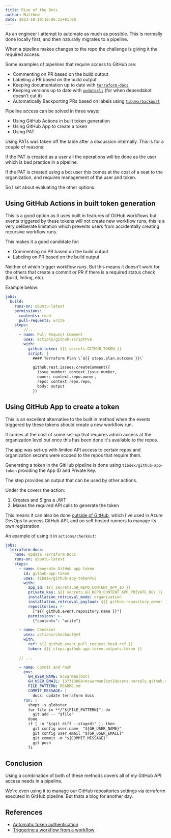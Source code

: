 ```yaml
---
title: Rise of the Bots
author: Matthew
date: 2023-10-16T10:06:23+01:00
---
```


As an engineer I attempt to automate as much as possible. This is normally done locally first, and then naturally migrates to a pipeline.

When a pipeline makes changes to the repo the challenge is giving it the required access.

Some examples of pipelines that require access to GitHub are:

- Commenting on PR based on the build output
- Labeling a PR based on the build output
- Keeping documentation up to date with [`terraform-docs`](https://terraform-docs.io/)
- Keeping versions up to date with [`updatecli`](https://www.updatecli.io/) (for when dependabot doesn't cut it)
- Automatically Backporting PRs based on labels using [`tibdex/backport`](https://github.com/tibdex/backport)

Pipeline access can be solved in three ways:

- Using GitHub Actions in built token generation
- Using GitHub App to create a token
- Using PAT

Using PATs was taken off the table after a discussion internally. This is for a couple of reasons:

If the PAT is created as a user all the operations will be done as the user which is bad practice in a pipeline.

If the PAT is created using a bot user this comes at the cost of a seat to the organization, and requires management of the user and token.

So I set about evaluating the other options.

## Using GitHub Actions in built token generation

This is a good option as it uses built in features of GitHub workflows but events triggered by these tokens will not create new workflow runs, this is a very deliberate limitation which prevents users from accidentally creating recursive workflow runs.

This makes it a good candidate for:

- Commenting on PR based on the build output
- Labeling on PR based on the build output

Neither of which trigger workflow runs. But this means it doesn't work for the others that create a commit or PR if there is a required status check (build, linting, etc).

Example below:

```yaml
jobs:
  build:
    runs-on: ubuntu-latest
    permissions:
      contents: read
      pull-requests: write
    steps:
        //...
      - name: Pull Request Comment
        uses: actions/github-script@v6
        with:
          github-token: ${{ secrets.GITHUB_TOKEN }}
          script: |
            #### Terraform Plan \`${{ steps.plan.outcome }}\`

            github.rest.issues.createComment({
              issue_number: context.issue.number,
              owner: context.repo.owner,
              repo: context.repo.repo,
              body: output
            })
```

## Using GitHub App to create a token

This is an excellent alternative to the built in method when the events triggered by these tokens should create a new workflow run.

It comes at the cost of some set-up that requires admin access at the organization level but once this has been done it's available to the repos.

The app was set-up with limited API access to certain repos and organization secrets were scoped to the repos that require them.

Generating a token in the GitHub pipeline is done using `tibdex/github-app-token` providing the App ID and Private Key.

The step provides an output that can be used by other actions.

Under the covers the action:

1. Creates and Signs a JWT
2. Makes the required API calls to generate the token

This means it can also be done [outside of GitHub](https://docs.github.com/en/apps/creating-github-apps/authenticating-with-a-github-app/generating-an-installation-access-token-for-a-github-app), which I've used in Azure DevOps to access GitHub API, and on self hosted runners to manage its own registration.

An example of using it in `actions/checkout`:

```yaml
jobs:
  terraform-docs:
    name: Update Terraform Docs
    runs-on: ubuntu-latest
    steps:
      - name: Generate GitHub app token
        id: github-app-token
        uses: tibdex/github-app-token@v2
        with:
          app_id: ${{ secrets.GH_REPO_CONTENT_APP_ID }}
          private_key: ${{ secrets.GH_REPO_CONTENT_APP_PRIVATE_KEY }}
          installation_retrieval_mode: organization
          installation_retrieval_payload: ${{ github.repository_owner }}
          repositories: >-
            ["${{ github.event.repository.name }}"]
          permissions: >-
            {"contents": "write"}

      - name: Checkout
        uses: actions/checkout@v4
        with:
          ref: ${{ github.event.pull_request.head.ref }}
          token: ${{ steps.github-app-token.outputs.token }}

      // ...

      - name: Commit and Push
        env:
          GH_USER_NAME: mcwarman[bot]
          GH_USER_EMAIL: 137313888+mcwarman[bot]@users.noreply.github.com
          FILE_PATTERN: README.md
          COMMIT_MESSAGE: |
            docs: update terraform docs
        run: |
          shopt -s globstar
          for file in **/"${FILE_PATTERN}"; do
            git add -- "$file"
          done
          if [ -n "$(git diff --staged)" ]; then
            git config user.name  "${GH_USER_NAME}"
            git config user.email "${GH_USER_EMAIL}"
            git commit -m "${COMMIT_MESSAGE}"
            git push
          fi
```

## Conclusion

Using a combination of both of these methods covers all of my GitHub API access needs in a pipeline.

We're even using it to manage our GitHub repositories settings via terraform executed in GitHub pipeline. But thats a blog for another day.

## References

- [Automatic token authentication](https://docs.github.com/en/actions/security-guides/automatic-token-authentication)
- [Triggering a workflow from a workflow](https://docs.github.com/en/actions/using-workflows/triggering-a-workflow#triggering-a-workflow-from-a-workflow)
